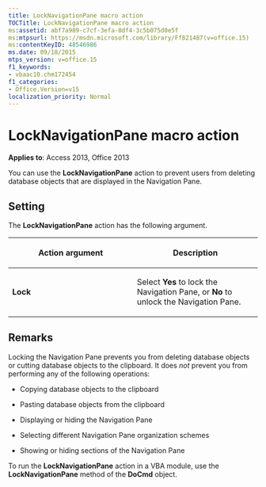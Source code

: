 ```yaml
---
title: LockNavigationPane macro action
TOCTitle: LockNavigationPane macro action
ms:assetid: abf7a989-c7cf-3efa-8df4-3c5b075d0e5f
ms:mtpsurl: https://msdn.microsoft.com/library/Ff821487(v=office.15)
ms:contentKeyID: 48546986
ms.date: 09/18/2015
mtps_version: v=office.15
f1_keywords:
- vbaac10.chm172454
f1_categories:
- Office.Version=v15
localization_priority: Normal
---
```


# LockNavigationPane macro action


**Applies to**: Access 2013, Office 2013

You can use the **LockNavigationPane** action to prevent users from deleting database objects that are displayed in the Navigation Pane.

## Setting

The **LockNavigationPane** action has the following argument.

<table>
<colgroup>
<col style="width: 50%" />
<col style="width: 50%" />
</colgroup>
<thead>
<tr class="header">
<th><p>Action argument</p></th>
<th><p>Description</p></th>
</tr>
</thead>
<tbody>
<tr class="odd">
<td><p><strong>Lock</strong></p></td>
<td><p>Select <strong>Yes</strong> to lock the Navigation Pane, or <strong>No</strong> to unlock the Navigation Pane.</p></td>
</tr>
</tbody>
</table>


## Remarks

Locking the Navigation Pane prevents you from deleting database objects or cutting database objects to the clipboard. It does *not* prevent you from performing any of the following operations:

  - Copying database objects to the clipboard

  - Pasting database objects from the clipboard

  - Displaying or hiding the Navigation Pane

  - Selecting different Navigation Pane organization schemes

  - Showing or hiding sections of the Navigation Pane

To run the **LockNavigationPane** action in a VBA module, use the **LockNavigationPane** method of the **DoCmd** object.

